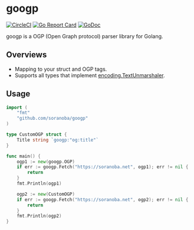 # googp
[![CircleCI](https://circleci.com/gh/soranoba/googp.svg?style=svg&circle-token=4282311988e7373cbc6033771566d912f1f446c9)](https://circleci.com/gh/soranoba/googp)
[![Go Report Card](https://goreportcard.com/badge/github.com/soranoba/googp)](https://goreportcard.com/report/github.com/soranoba/googp)
[![GoDoc](https://godoc.org/github.com/soranoba/googp?status.svg)](https://godoc.org/github.com/soranoba/googp)

googp is a OGP (Open Graph protocol) parser library for Golang.

## Overviews

- Mapping to your struct and OGP tags.
- Supports all types that implement [encoding.TextUnmarshaler](https://golang.org/pkg/encoding/#TextUnmarshaler).

## Usage

```go
import (
    "fmt"
    "github.com/soranoba/googp"
)

type CustomOGP struct {
    Title string `googp:"og:title"`
}

func main() {
    ogp1 := new(googp.OGP)
    if err := googp.Fetch("https://soranoba.net", ogp1); err != nil {
        return
    }
    fmt.Println(ogp1)

    ogp2 := new(CustomOGP)
    if err := googp.Fetch("https://soranoba.net", ogp2); err != nil {
        return
    }
    fmt.Println(ogp2)
}
```
